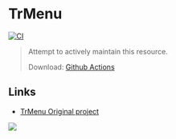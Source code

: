 # TrMenu
[![CI](https://github.com/shuiqing2046/TrMenu/actions/workflows/build.yml/badge.svg)](https://github.com/shuiqing2046/TrMenu/actions/workflows/build.yml)
> Attempt to actively maintain this resource.
> 
> Download: [Github Actions](https://github.com/shuiqing2046/TrMenu/actions) 
> 
> 

## Links

+ [TrMenu Original project](https://github.com/TrPlugins/TrMenu)

![](https://attachment.mcbbs.net/data/myattachment/forum/202108/17/142921rll20j5kie5kzk1f.gif)